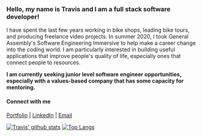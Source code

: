 ### Hello, my name is Travis and I am a full stack software developer!

I have spent the last few years working in bike shops, leading bike tours, and producing freelance video projects. In summer 2020, I took General Assembly's Software Engineering Immersive to help make a career change into the coding world. I am particularly interested in building useful applications that improve people's quality of life, especially ones that connect people to resources.

**I am currently seeking junior level software engineer opportunities, especially with a values-based company that has some capacity for mentoring.**

#### Connect with me
[Portfolio](travissouthard.github.io) | 
[LinkedIn](https://www.linkedin.com/in/southardtravis/) | 
[Email](mailto:tsouthard88@gmail.com)

[![Travis' github stats](https://github-readme-stats.vercel.app/api?username=travissouthard&count_private=true)](https://github.com/anuraghazra/github-readme-stats)
[![Top Langs](https://github-readme-stats.vercel.app/api/top-langs/?username=travissouthard&layout=compact)](https://github.com/anuraghazra/github-readme-stats)